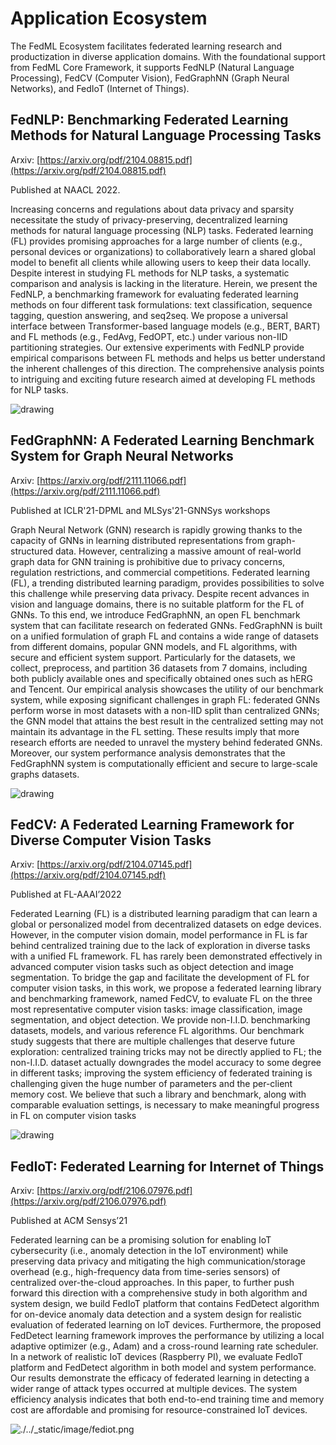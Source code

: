 # Application Ecosystem

The FedML Ecosystem facilitates federated learning research and productization in diverse application domains. With the foundational support from FedML Core Framework, it supports FedNLP (Natural Language Processing), FedCV (Computer Vision), FedGraphNN (Graph Neural Networks), and FedIoT (Internet of Things).

## FedNLP: Benchmarking Federated Learning Methods for Natural Language Processing Tasks
Arxiv: [https://arxiv.org/pdf/2104.08815.pdf](https://arxiv.org/pdf/2104.08815.pdf)

Published at NAACL 2022.

Increasing concerns and regulations about data
privacy and sparsity necessitate the study
of privacy-preserving, decentralized learning methods for natural language processing
(NLP) tasks. Federated learning (FL) provides promising approaches for a large number of clients (e.g., personal devices or organizations) to collaboratively learn a shared
global model to benefit all clients while allowing users to keep their data locally. Despite interest in studying FL methods for NLP
tasks, a systematic comparison and analysis is lacking in the literature. Herein, we
present the FedNLP, a benchmarking framework for evaluating federated learning methods on four different task formulations: text
classification, sequence tagging, question answering, and seq2seq. We propose a universal interface between Transformer-based language models (e.g., BERT, BART) and FL
methods (e.g., FedAvg, FedOPT, etc.) under
various non-IID partitioning strategies. Our
extensive experiments with FedNLP provide
empirical comparisons between FL methods
and helps us better understand the inherent
challenges of this direction. The comprehensive analysis points to intriguing and exciting
future research aimed at developing FL methods for NLP tasks.

<img src="./../_static/image/fednlp.png" alt="drawing"/>


## FedGraphNN: A Federated Learning Benchmark System for Graph Neural Networks
Arxiv: [https://arxiv.org/pdf/2111.11066.pdf](https://arxiv.org/pdf/2111.11066.pdf)

Published at ICLR'21-DPML and MLSys'21-GNNSys workshops

Graph Neural Network (GNN) research is rapidly growing thanks to the capacity of GNNs in learning distributed representations from graph-structured data.
However, centralizing a massive amount of real-world graph data for GNN training is prohibitive due to privacy concerns, regulation restrictions, and commercial
competitions. Federated learning (FL), a trending distributed learning paradigm,
provides possibilities to solve this challenge while preserving data privacy. Despite recent advances in vision and language domains, there is no suitable platform
for the FL of GNNs. To this end, we introduce FedGraphNN, an open FL benchmark system that can facilitate research on federated GNNs. FedGraphNN is
built on a unified formulation of graph FL and contains a wide range of datasets
from different domains, popular GNN models, and FL algorithms, with secure
and efficient system support. Particularly for the datasets, we collect, preprocess, and partition 36 datasets from 7 domains, including both publicly available ones and specifically obtained ones such as hERG and Tencent. Our
empirical analysis showcases the utility of our benchmark system, while exposing significant challenges in graph FL: federated GNNs perform worse in most
datasets with a non-IID split than centralized GNNs; the GNN model that attains the best result in the centralized setting may not maintain its advantage
in the FL setting. These results imply that more research efforts are needed
to unravel the mystery behind federated GNNs. Moreover, our system performance analysis demonstrates that the FedGraphNN system is computationally
efficient and secure to large-scale graphs datasets. 

<img src="./../_static/image/fedgraphnn.png" alt="drawing"/>


## FedCV: A Federated Learning Framework for Diverse Computer Vision Tasks
Arxiv: [https://arxiv.org/pdf/2104.07145.pdf](https://arxiv.org/pdf/2104.07145.pdf)

Published at FL-AAAI’2022

Federated Learning (FL) is a distributed learning
paradigm that can learn a global or personalized model
from decentralized datasets on edge devices. However, in
the computer vision domain, model performance in FL is far
behind centralized training due to the lack of exploration in
diverse tasks with a unified FL framework. FL has rarely
been demonstrated effectively in advanced computer vision
tasks such as object detection and image segmentation. To
bridge the gap and facilitate the development of FL for
computer vision tasks, in this work, we propose a federated learning library and benchmarking framework, named
FedCV, to evaluate FL on the three most representative computer vision tasks: image classification, image segmentation,
and object detection. We provide non-I.I.D. benchmarking
datasets, models, and various reference FL algorithms. Our
benchmark study suggests that there are multiple challenges
that deserve future exploration: centralized training tricks
may not be directly applied to FL; the non-I.I.D. dataset
actually downgrades the model accuracy to some degree in
different tasks; improving the system efficiency of federated
training is challenging given the huge number of parameters and the per-client memory cost. We believe that such
a library and benchmark, along with comparable evaluation settings, is necessary to make meaningful progress in
FL on computer vision tasks

<img src="./../_static/image/fedcv.png" alt="drawing"/>

## FedIoT: Federated Learning for Internet of Things
Arxiv: [https://arxiv.org/pdf/2106.07976.pdf](https://arxiv.org/pdf/2106.07976.pdf)

Published at ACM Sensys’21

Federated learning can be a promising solution for enabling IoT cybersecurity (i.e., anomaly detection
in the IoT environment) while preserving data privacy and mitigating the high communication/storage overhead (e.g., high-frequency data from time-series sensors) of centralized over-the-cloud
approaches. In this paper, to further push forward this direction with a comprehensive study in
both algorithm and system design, we build FedIoT platform that contains FedDetect algorithm
for on-device anomaly data detection and a system design for realistic evaluation of federated
learning on IoT devices. Furthermore, the proposed FedDetect learning framework improves the
performance by utilizing a local adaptive optimizer (e.g., Adam) and a cross-round learning rate
scheduler. In a network of realistic IoT devices (Raspberry PI), we evaluate FedIoT platform and
FedDetect algorithm in both model and system performance. Our results demonstrate the efficacy
of federated learning in detecting a wider range of attack types occurred at multiple devices. The
system efficiency analysis indicates that both end-to-end training time and memory cost are affordable and promising for resource-constrained IoT devices.

![./../_static/image/fediot.png](./../_static/image/fediot.png)
